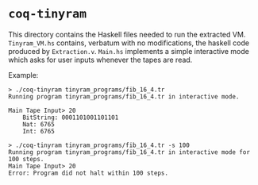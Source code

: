# `coq-tinyram`

This directory contains the Haskell files needed to run the extracted VM. `Tinyram_VM.hs` contains, verbatum with no modifications, the haskell code produced by `Extraction.v`. `Main.hs` implements a simple interactive mode which asks for user inputs whenever the tapes are read.

Example:

```
> ./coq-tinyram tinyram_programs/fib_16_4.tr
Running program tinyram_programs/fib_16_4.tr in interactive mode.

Main Tape Input> 20
	BitString: 0001101001101101
	Nat: 6765
	Int: 6765

> ./coq-tinyram tinyram_programs/fib_16_4.tr -s 100
Running program tinyram_programs/fib_16_4.tr in interactive mode for 100 steps.
Main Tape Input> 20
Error: Program did not halt within 100 steps.
```

